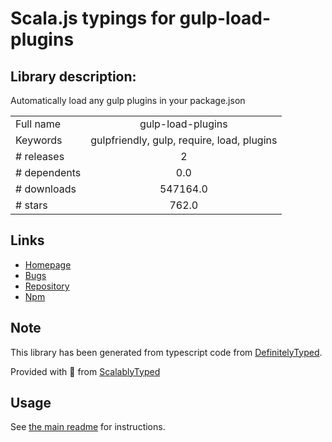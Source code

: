 
# Scala.js typings for gulp-load-plugins


## Library description:
Automatically load any gulp plugins in your package.json

|                    |                 |
| ------------------ | :-------------: |
| Full name          | gulp-load-plugins |
| Keywords           | gulpfriendly, gulp, require, load, plugins |
| # releases         | 2 |
| # dependents       | 0.0 |
| # downloads        | 547164.0 |
| # stars            | 762.0 |

## Links
- [Homepage](https://github.com/jackfranklin/gulp-load-plugins#readme)
- [Bugs](https://github.com/jackfranklin/gulp-load-plugins/issues)
- [Repository](https://github.com/jackfranklin/gulp-load-plugins)
- [Npm](https://www.npmjs.com/package/gulp-load-plugins)
    


## Note
This library has been generated from typescript code from [DefinitelyTyped](https://definitelytyped.org).

Provided with :purple_heart: from [ScalablyTyped](https://github.com/oyvindberg/ScalablyTyped)

## Usage
See [the main readme](../../readme.md) for instructions.


